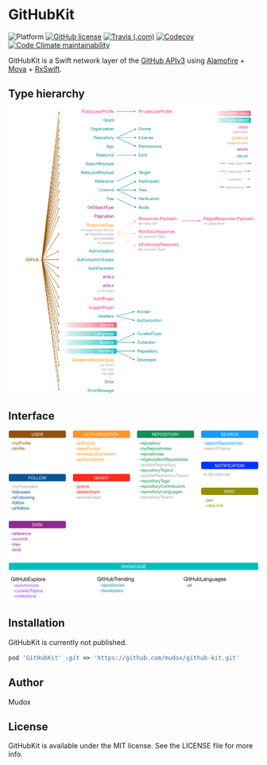 # GitHubKit

![Platform](https://img.shields.io/badge/platform-ios-lightgrey.svg)
[![GitHub license](https://img.shields.io/github/license/mudox/github-kit.svg)](https://github.com/mudox/github-kit/blob/master/LICENSE)
[![Travis (.com)](https://img.shields.io/travis/com/mudox/github-kit.svg)](https://travis-ci.com/mudox/github-kit)
[![Codecov](https://img.shields.io/codecov/c/github/mudox/github-kit.svg)](https://codecov.io/gh/mudox/mudox-kit)
[![Code Climate maintainability](https://img.shields.io/codeclimate/maintainability/mudox/github-kit.svg)](https://codeclimate.com/github/mudox/github-kit/maintainability)

GitHubKit is a Swift network layer of the [GitHub APIv3] using [Alamofire] + [Moya] + [RxSwift].

## Type hierarchy

<p align="center">
  <img src="Asset/types.png" width=700/>
</p>


## Interface

<p align="center">
  <img src="Asset/interface.png" width=700/>
</p>

## Installation

<!--GitHubKit is available through [CocoaPods](http://cocoapods.org). To install-->
<!--it, simply add the following line to your Podfile:-->

GitHubKit is currently not published.

```ruby
pod 'GitHubKit' :git => 'https://github.com/mudox/github-kit.git'
```

## Author

Mudox

## License

GitHubKit is available under the MIT license. See the LICENSE file for more info.

[GitHub APIv3]: https://developer.github.com/v3/
[Moya]: https://github.com/Moya/Moya
[RxSwift]: https://github.com/ReactiveX/RxSwift
[Alamofire]: https://github.com/Alamofire/Alamofire
